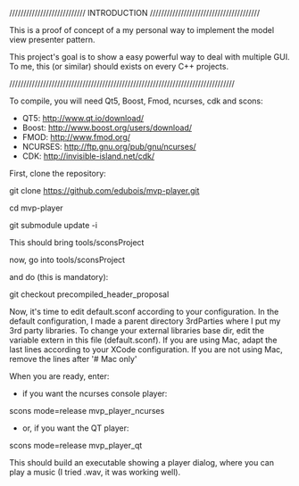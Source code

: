 /////////////////////////// INTRODUCTION ///////////////////////////////////////

This is a proof of concept of a my personal way to implement the 
model view presenter pattern.

This project's goal is to show a easy powerful way to deal with multiple GUI.
To me, this (or similar) should exists on every C++ projects.

////////////////////////////////////////////////////////////////////////////////

To compile, you will need Qt5, Boost, Fmod, ncurses, cdk and scons:

* QT5: http://www.qt.io/download/
* Boost: http://www.boost.org/users/download/
* FMOD: http://www.fmod.org/
* NCURSES: http://ftp.gnu.org/pub/gnu/ncurses/
* CDK: http://invisible-island.net/cdk/


First, clone the repository:

git clone https://github.com/edubois/mvp-player.git

cd mvp-player

git submodule update -i

This should bring tools/sconsProject

now, go into tools/sconsProject

and do (this is mandatory):

git checkout precompiled_header_proposal


Now, it's time to edit default.sconf according to your configuration.
In the default configuration, I made a parent directory 3rdParties where I put
my 3rd party libraries. To change your external libraries base dir, 
edit the variable extern in this file (default.sconf).
If you are using Mac, adapt the last lines according to your
XCode configuration.
If you are not using Mac, remove the lines after '# Mac only'

When you are ready, enter:

* if you want the ncurses console player:

scons mode=release mvp_player_ncurses

* or, if you want the QT player:

scons mode=release mvp_player_qt

This should build an executable showing a player dialog, where you can play a music (I tried .wav, it was working well).

